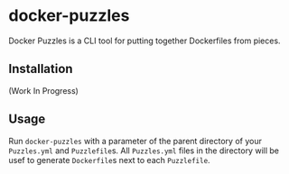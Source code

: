 # docker-puzzles
Docker Puzzles is a CLI tool for putting together Dockerfiles from pieces.

## Installation
(Work In Progress)

## Usage
Run `docker-puzzles` with a parameter of the parent directory of your `Puzzles.yml`
and `Puzzlefile`s. All `Puzzles.yml` files in the directory will be usef to generate
`Dockerfile`s next to each `Puzzlefile`.
